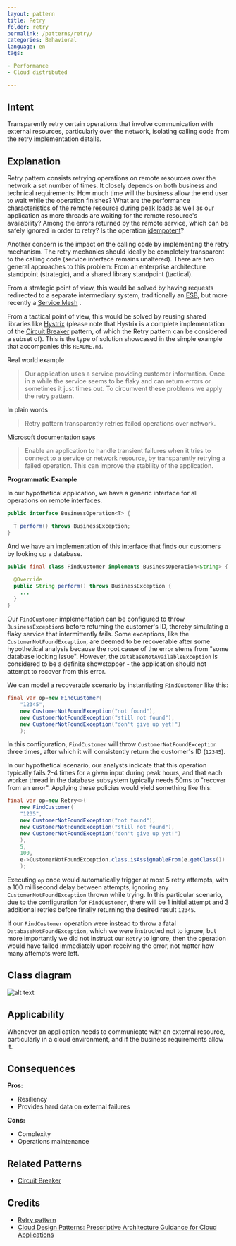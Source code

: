 ```yaml
---
layout: pattern
title: Retry
folder: retry
permalink: /patterns/retry/
categories: Behavioral
language: en
tags:

- Performance
- Cloud distributed

---
```


## Intent

Transparently retry certain operations that involve communication with external resources,
particularly over the network, isolating calling code from the retry implementation details.

## Explanation

Retry pattern consists retrying operations on remote resources over the network a set number of
times. It closely depends on both business and technical requirements: How much time will the
business allow the end user to wait while the operation finishes? What are the performance
characteristics of the remote resource during peak loads as well as our application as more threads
are waiting for the remote resource's availability? Among the errors returned by the remote service,
which can be safely ignored in order to retry? Is the operation
[idempotent](https://en.wikipedia.org/wiki/Idempotence)?

Another concern is the impact on the calling code by implementing the retry mechanism. The retry
mechanics should ideally be completely transparent to the calling code (service interface remains
unaltered). There are two general approaches to this problem: From an enterprise architecture
standpoint (strategic), and a shared library standpoint (tactical).

From a strategic point of view, this would be solved by having requests redirected to a separate
intermediary system, traditionally an [ESB](https://en.wikipedia.org/wiki/Enterprise_service_bus),
but more recently
a [Service Mesh](https://medium.com/microservices-in-practice/service-mesh-for-microservices-2953109a3c9a)
.

From a tactical point of view, this would be solved by reusing shared libraries like
[Hystrix](https://github.com/Netflix/Hystrix) (please note that Hystrix is a complete implementation
of the [Circuit Breaker](https://java-design-patterns.com/patterns/circuit-breaker/) pattern, of
which the Retry pattern can be considered a subset of). This is the type of solution showcased in
the simple example that accompanies this `README.md`.

Real world example

> Our application uses a service providing customer information. Once in a while the service seems
> to be flaky and can return errors or sometimes it just times out. To circumvent these problems we
> apply the retry pattern.

In plain words

> Retry pattern transparently retries failed operations over network.

[Microsoft documentation](https://docs.microsoft.com/en-us/azure/architecture/patterns/retry) says

> Enable an application to handle transient failures when it tries to connect to a service or
> network resource, by transparently retrying a failed operation. This can improve the stability of
> the application.

**Programmatic Example**

In our hypothetical application, we have a generic interface for all operations on remote
interfaces.

```java
public interface BusinessOperation<T> {

  T perform() throws BusinessException;
}
```

And we have an implementation of this interface that finds our customers by looking up a database.

```java
public final class FindCustomer implements BusinessOperation<String> {

  @Override
  public String perform() throws BusinessException {
    ...
  }
}
```

Our `FindCustomer` implementation can be configured to throw `BusinessException`s before returning
the customer's ID, thereby simulating a flaky service that intermittently fails. Some exceptions,
like the `CustomerNotFoundException`, are deemed to be recoverable after some hypothetical analysis
because the root cause of the error stems from "some database locking issue". However, the
`DatabaseNotAvailableException` is considered to be a definite showstopper - the application should
not attempt to recover from this error.

We can model a recoverable scenario by instantiating `FindCustomer` like this:

```java
final var op=new FindCustomer(
    "12345",
    new CustomerNotFoundException("not found"),
    new CustomerNotFoundException("still not found"),
    new CustomerNotFoundException("don't give up yet!")
    );
```

In this configuration, `FindCustomer` will throw `CustomerNotFoundException` three times, after
which it will consistently return the customer's ID (`12345`).

In our hypothetical scenario, our analysts indicate that this operation typically fails 2-4 times
for a given input during peak hours, and that each worker thread in the database subsystem typically
needs 50ms to "recover from an error". Applying these policies would yield something like this:

```java
final var op=new Retry<>(
    new FindCustomer(
    "1235",
    new CustomerNotFoundException("not found"),
    new CustomerNotFoundException("still not found"),
    new CustomerNotFoundException("don't give up yet!")
    ),
    5,
    100,
    e->CustomerNotFoundException.class.isAssignableFrom(e.getClass())
    );
```

Executing `op` once would automatically trigger at most 5 retry attempts, with a 100 millisecond
delay between attempts, ignoring any `CustomerNotFoundException` thrown while trying. In this
particular scenario, due to the configuration for `FindCustomer`, there will be 1 initial attempt
and 3 additional retries before finally returning the desired result `12345`.

If our `FindCustomer` operation were instead to throw a fatal `DatabaseNotFoundException`, which we
were instructed not to ignore, but more importantly we did not instruct our `Retry` to ignore, then
the operation would have failed immediately upon receiving the error, not matter how many attempts
were left.

## Class diagram

![alt text](/etc/retry.png "Retry")

## Applicability

Whenever an application needs to communicate with an external resource, particularly in a cloud
environment, and if the business requirements allow it.

## Consequences

**Pros:**

* Resiliency
* Provides hard data on external failures

**Cons:**

* Complexity
* Operations maintenance

## Related Patterns

* [Circuit Breaker](https://java-design-patterns.com/patterns/circuit-breaker/)

## Credits

* [Retry pattern](https://docs.microsoft.com/en-us/azure/architecture/patterns/retry)
* [Cloud Design Patterns: Prescriptive Architecture Guidance for Cloud Applications](https://www.amazon.com/gp/product/1621140369/ref=as_li_tl?ie=UTF8&tag=javadesignpat-20&camp=1789&creative=9325&linkCode=as2&creativeASIN=1621140369&linkId=3e3f686af5e60a7a453b48adb286797b)
